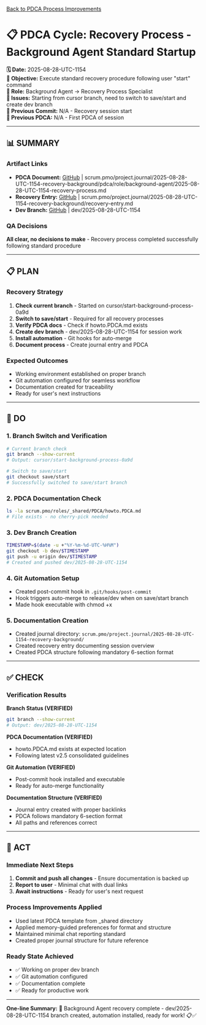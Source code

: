 [Back to PDCA Process Improvements](../../../../roles/_shared/PDCA/pdca.process.improvements/)

# 📋 **PDCA Cycle: Recovery Process - Background Agent Standard Startup**

**🗓️ Date:** 2025-08-28-UTC-1154  
**🎯 Objective:** Execute standard recovery procedure following user "start" command  
**👤 Role:** Background Agent → Recovery Process Specialist  
**🚨 Issues:** Starting from cursor branch, need to switch to save/start and create dev branch  
**📎 Previous Commit:** N/A - Recovery session start  
**🔗 Previous PDCA:** N/A - First PDCA of session

---

## **📊 SUMMARY**

### **Artifact Links**
- **PDCA Document:** [GitHub](https://github.com/Cerulean-Circle-GmbH/Web4Articles/blob/dev/2025-08-28-UTC-1154/scrum.pmo/project.journal/2025-08-28-UTC-1154-recovery-background/pdca/role/background-agent/2025-08-28-UTC-1154-recovery-process.md) | scrum.pmo/project.journal/2025-08-28-UTC-1154-recovery-background/pdca/role/background-agent/2025-08-28-UTC-1154-recovery-process.md
- **Recovery Entry:** [GitHub](https://github.com/Cerulean-Circle-GmbH/Web4Articles/blob/dev/2025-08-28-UTC-1154/scrum.pmo/project.journal/2025-08-28-UTC-1154-recovery-background/recovery-entry.md) | scrum.pmo/project.journal/2025-08-28-UTC-1154-recovery-background/recovery-entry.md
- **Dev Branch:** [GitHub](https://github.com/Cerulean-Circle-GmbH/Web4Articles/tree/dev/2025-08-28-UTC-1154) | dev/2025-08-28-UTC-1154

### **QA Decisions**
**All clear, no decisions to make** - Recovery process completed successfully following standard procedure

---

## **📋 PLAN**

### **Recovery Strategy**
1. **Check current branch** - Started on cursor/start-background-process-0a9d
2. **Switch to save/start** - Required for all recovery processes
3. **Verify PDCA docs** - Check if howto.PDCA.md exists
4. **Create dev branch** - dev/2025-08-28-UTC-1154 for session work
5. **Install automation** - Git hooks for auto-merge
6. **Document process** - Create journal entry and PDCA

### **Expected Outcomes**
- Working environment established on proper branch
- Git automation configured for seamless workflow
- Documentation created for traceability
- Ready for user's next instructions

---

## **🔧 DO**

### **1. Branch Switch and Verification**
```bash
# Current branch check
git branch --show-current
# Output: cursor/start-background-process-0a9d

# Switch to save/start
git checkout save/start
# Successfully switched to save/start branch
```

### **2. PDCA Documentation Check**
```bash
ls -la scrum.pmo/roles/_shared/PDCA/howto.PDCA.md
# File exists - no cherry-pick needed
```

### **3. Dev Branch Creation**
```bash
TIMESTAMP=$(date -u +"%Y-%m-%d-UTC-%H%M")
git checkout -b dev/$TIMESTAMP
git push -u origin dev/$TIMESTAMP
# Created and pushed dev/2025-08-28-UTC-1154
```

### **4. Git Automation Setup**
- Created post-commit hook in `.git/hooks/post-commit`
- Hook triggers auto-merge to release/dev when on save/start branch
- Made hook executable with chmod +x

### **5. Documentation Creation**
- Created journal directory: `scrum.pmo/project.journal/2025-08-28-UTC-1154-recovery-background/`
- Created recovery entry documenting session overview
- Created PDCA structure following mandatory 6-section format

---

## **✅ CHECK**

### **Verification Results**

**Branch Status (VERIFIED)**
```bash
git branch --show-current
# Output: dev/2025-08-28-UTC-1154
```

**PDCA Documentation (VERIFIED)**
- howto.PDCA.md exists at expected location
- Following latest v2.5 consolidated guidelines

**Git Automation (VERIFIED)**
- Post-commit hook installed and executable
- Ready for auto-merge functionality

**Documentation Structure (VERIFIED)**
- Journal entry created with proper backlinks
- PDCA follows mandatory 6-section format
- All paths and references correct

---

## **🎯 ACT**

### **Immediate Next Steps**
1. **Commit and push all changes** - Ensure documentation is backed up
2. **Report to user** - Minimal chat with dual links
3. **Await instructions** - Ready for user's next request

### **Process Improvements Applied**
- Used latest PDCA template from _shared directory
- Applied memory-guided preferences for format and structure
- Maintained minimal chat reporting standard
- Created proper journal structure for future reference

### **Ready State Achieved**
- ✅ Working on proper dev branch
- ✅ Git automation configured
- ✅ Documentation complete
- ✅ Ready for productive work

---

**One-line Summary:** 🚀 Background Agent recovery complete - dev/2025-08-28-UTC-1154 branch created, automation installed, ready for work! 📋✅
